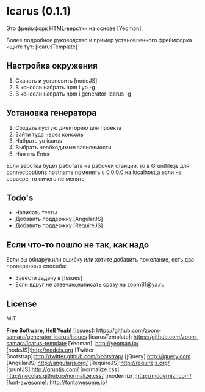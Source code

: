 Icarus (0.1.1)
================

Это фреймфорк HTML-верстки на основе [Yeoman].

Более подробное руководство и пример установленного фреймфорка ищите тут: [icarusTemplate]



## Настройка окружения
1. Скачать и установить [nodeJS]
2. В консоли набрать npm i yo -g
3.  В консоли набрать npm i generator-icarus -g

## Установка генератора
1. Создать пустую диекторию для проекта
2. Зайти туда через консоль
3. Набрать  yo icarus
4. Выбрать необходимые зависимости
5. Нажать Enter


Если верстка будет работать на рабочей станции, то в Gruntfile.js
для connect:options:hostname поменять с 0.0.0.0 на localhost,а если на сервере, то ничего не менять



## Todo's

 * Написать тесты
 * Добавить поддержку [AngularJS]
 * Добавить поддержку  [RequireJS]

## Если что-то пошло не так, как надо
Если вы обнаружили ошибку или хотите  добавить пожелание, есть два проверенных способа:

* Завести задачу в [Issues]
* Если вдруг не отвечаю,написать сразу на zoom81@ya.ru



License
----

MIT


**Free Software, Hell Yeah!**
[Issues]: https://github.com/zoom-samara/generator-icarus/issues
[icarusTemplate]: https://github.com/zoom-samara/icarus-template
[Yeoman]: http://yeoman.io/
[nodeJS]:http://nodejs.org
[Twitter Bootstrap]:http://twitter.github.com/bootstrap/
[jQuery]:http://jquery.com
[AngularJS]:http://angularjs.org/
[RequireJS]:http://requirejs.org/
[gruntJS]:http://gruntjs.com/
[normalize.css]: http://necolas.github.io/normalize.css/
[modernizr]:http://modernizr.com/
[font-awesome]: http://fontawesome.io/
